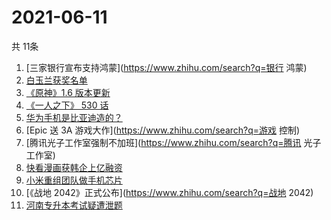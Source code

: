 # 2021-06-11
  共 11条

  <!-- BEGIN -->
  <!-- 最后更新时间:Fri Jun 11 2021 09:10:17 GMT+0000 (Coordinated Universal Time) -->
  1. [三家银行宣布支持鸿蒙](https://www.zhihu.com/search?q=银行 鸿蒙)
1. [白玉兰获奖名单](https://www.zhihu.com/search?q=白玉兰)
1. [《原神》1.6 版本更新](https://www.zhihu.com/search?q=原神)
1. [《一人之下》 530 话](https://www.zhihu.com/search?q=一人之下)
1. [华为手机是比亚迪造的？](https://www.zhihu.com/search?q=华为手机)
1. [Epic 送 3A 游戏大作](https://www.zhihu.com/search?q=游戏 控制)
1. [腾讯光子工作室强制不加班](https://www.zhihu.com/search?q=腾讯 光子工作室)
1. [快看漫画获韩企上亿融资](https://www.zhihu.com/search?q=快看漫画)
1. [小米重组团队做手机芯片](https://www.zhihu.com/search?q=小米公司)
1. [《战地 2042》正式公布](https://www.zhihu.com/search?q=战地 2042)
1. [河南专升本考试疑遭泄题](https://www.zhihu.com/search?q=河南专升本)
  <!-- END -->
  